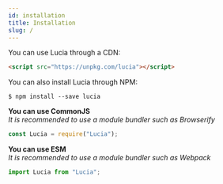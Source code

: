 ```yaml
---
id: installation
title: Installation
slug: /
---
```


You can use Lucia through a CDN:
```html
<script src="https://unpkg.com/lucia"></script>
```

You can also install Lucia through NPM:
```
$ npm install --save lucia
```

**You can use CommonJS**  
*It is recommended to use a module bundler such as Browserify*
```javascript
const Lucia = require("Lucia");
```

**You can use ESM**  
*It is recommended to use a module bundler such as Webpack*
```javascript
import Lucia from "Lucia";
```